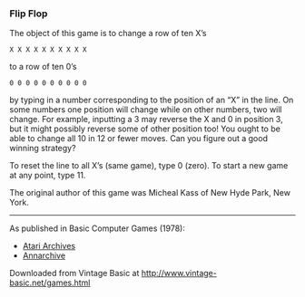 ### Flip Flop

The object of this game is to change a row of ten X’s

```
X X X X X X X X X X
```

to a row of ten 0’s

```
0 0 0 0 0 0 0 0 0 0
```

by typing in a number corresponding to the position of an “X” in the line. On some numbers one position will change while on other numbers, two will change. For example, inputting a 3 may reverse the X and 0 in position 3, but it might possibly reverse some of other position too! You ought to be able to change all 10 in 12 or fewer moves. Can you figure out a good winning strategy?

To reset the line to all X’s (same game), type 0 (zero). To start a new game at any point, type 11.

The original author of this game was Micheal Kass of New Hyde Park, New York.

---

As published in Basic Computer Games (1978):
- [Atari Archives](https://www.atariarchives.org/basicgames/showpage.php?page=63)
- [Annarchive](https://annarchive.com/files/Basic_Computer_Games_Microcomputer_Edition.pdf#page=78)

Downloaded from Vintage Basic at
http://www.vintage-basic.net/games.html
